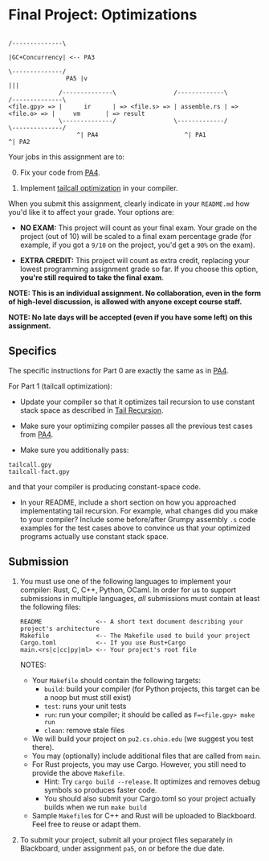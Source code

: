 # Final Project: Optimizations

```
                                                                             /--------------\
                                                                             |GC+Concurrency| <-- PA3
                                                                             \--------------/
                PA5 |v                                                                |||
              /--------------\                /-------------\                /--------------\
<file.gpy> => |      ir      | => <file.s> => | assemble.rs | => <file.o> => |     vm       | => result
              \--------------/                \-------------/                \--------------/
                   ^| PA4                        ^| PA1                             ^| PA2
```

Your jobs in this assignment are to: 

0. Fix your code from [PA4](4.md).

1. Implement [tailcall optimization](../doc/tail-recursion.md) in your compiler.

When you submit this assignment, clearly indicate in your `README.md` how you'd like it to affect your grade. Your options are: 

* **NO EXAM:** This project will count as your final exam. Your grade on the project (out of 10) will be scaled to a final exam percentage grade (for example, if you got a `9/10` on the project, you'd get a `90%` on the exam).

* **EXTRA CREDIT:** This project will count as extra credit, replacing your lowest programming assignment grade so far. If you choose this option, **you're still required to take the final exam**.

**NOTE: This is an individual assignment. No collaboration, even in the form of high-level discussion, is allowed with anyone except course staff.**

**NOTE: No late days will be accepted (even if you have some left) on this assignment.**

## Specifics

The specific instructions for Part 0 are exactly the same as in [PA4](4.md).

For Part 1 (tailcall optimization): 

* Update your compiler so that it optimizes tail recursion to use constant stack space as described in [Tail Recursion](../doc/tail-recursion.md).

* Make sure your optimizing compiler passes all the previous test cases from [PA4](4.md).

* Make sure you additionally pass: 

```
tailcall.gpy
tailcall-fact.gpy
```

and that your compiler is producing constant-space code.

* In your README, include a short section on how you approached implementating tail recursion. For example, what changes did you make to your compiler? Include some before/after Grumpy assembly `.s` code examples for the test cases above to convince us that your optimized programs actually use constant stack space.

## Submission

1. You must use one of the following languages to implement your compiler: Rust, C, C++, Python, OCaml. In order for us to support submissions in multiple languages, *all* submissions must contain at least the following files:
   
   ```
   README               <-- A short text document describing your project's architecture
   Makefile             <-- The Makefile used to build your project
   Cargo.toml           <-- If you use Rust+Cargo
   main.<rs|c|cc|py|ml> <-- Your project's root file
   ```
   
   NOTES:
   * Your `Makefile` should contain the following targets:
      - `build`: build your compiler (for Python projects, this target can be a noop but must still exist)
      - `test`: runs your unit tests
      - `run`: run your compiler; it should be called as `F=<file.gpy> make run`
      - `clean`: remove stale files
   * We will build your project on `pu2.cs.ohio.edu` (we suggest you test there).
   * You may (optionally) include additional files that are called from `main`.
   * For Rust projects, you may use Cargo. However, you still need to provide the above `Makefile`.
      - Hint: Try `cargo build --release`. It optimizes and removes debug symbols so produces faster code.
      - You should also submit your Cargo.toml so your project actually builds when we run `make build`
   * Sample `Makefile`s for C++ and Rust will be uploaded to Blackboard. Feel free to reuse or adapt them.
   
 2. To submit your project, submit all your project files separately in Blackboard, under assignment `pa5`, on or before the due date.
